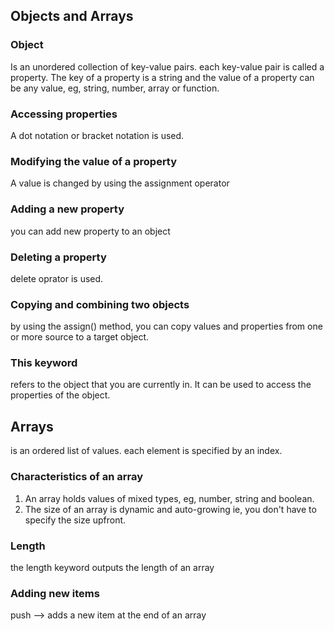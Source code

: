## Objects and Arrays

### Object
 Is an unordered collection of key-value pairs. each key-value pair is called a property. The key of a property is a string and the value of a property can be any value, eg, string, number, array or function.

### Accessing properties
 A dot notation or bracket notation is used.

### Modifying the value of a property
 A value is changed by using the assignment operator

### Adding a new property
 you can add new property to an object

### Deleting a property
 delete oprator is used.

### Copying and combining two objects
 by using the assign() method, you can copy values and properties from one or more source to a target object.

### This keyword
 refers to the object that you are currently in. It can be used to access the properties of the object.

## Arrays
 is an ordered list of values. each element is specified by an index.
 
 ### Characteristics of an array
  1. An array holds values of mixed types, eg, number, string and boolean.
  2. The size of an array is dynamic and auto-growing ie, you don't have to specify the size upfront.
 
 ### Length
  the length keyword outputs the length of an array

 ### Adding new items
 push --> adds a new item at the end of an array